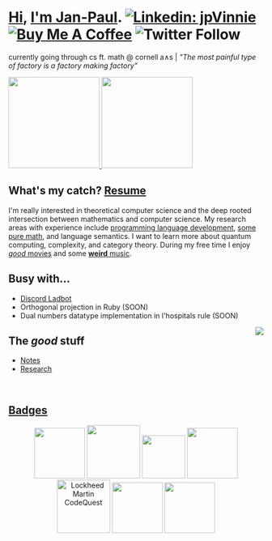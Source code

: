 # [Hi](https://discordapp.com/users/294518633541926912), [I'm Jan-Paul](https://jpvinnie.github.io/). [![Linkedin: jpVinnie](https://img.shields.io/badge/-Hey,listen!-blue?style=flat-square&logo=Linkedin&logoColor=white&link=https://https://www.linkedin.com/in/jan-paul-v-ramos-6268bb208/)](https://www.linkedin.com/in/jan-paul-v-ramos-6268bb208/) [![Buy Me A Coffee](https://img.shields.io/badge/-Buy%20Me%20A%20Coffee-db4c4c?style=flat&logo=buy-me-a-coffee&logoColor=ffffff&link=https://ko-fi.com/jpvinnie)](https://www.buymeacoffee.com/jpvinnie) ![Twitter Follow](https://img.shields.io/twitter/follow/jp_vinnie?style=social)

currently going through cs ft. math @ cornell a∧s | _"The most painful type of factory is a factory making factory"_

<a href="https://github.com/AVS1508">
  <img height="180em" src="https://github-readme-stats.vercel.app/api?username=jpVinnie&show_icons=true&theme=gruvbox" />
  <img height="180em" src="https://github-readme-stats-eight-theta.vercel.app/api/top-langs/?username=jpVinnie&theme=gruvbox&layout=compact" />
</a>

## What's my catch? [Resume](https://github.com/jpVinnie/jpVinnie/blob/master/Data/LinkedIn%20Resume.pdf)
I'm really interested in theoretical computer science and the deep rooted intersection between mathematics and computer science. My research areas with experience include [programming language development](https://github.com/jpVinnie/diffeq-lang), [some pure math](https://github.com/jpVinnie/PythagoreanTriples-PascalsTriangle), and language semantics. I want to learn more about quantum computing, complexity, and category theory. During my free time I enjoy [*good* movies](https://letterboxd.com/Vinnely/) and some [**weird** music](https://bandcamp.com/jpvinnely).

## Busy with...
- [Discord Ladbot](https://github.com/Camto/Lad)
- Orthogonal projection in Ruby (SOON)
- Dual numbers datatype implementation in l'hospitals rule (SOON)

<img src="https://camo.githubusercontent.com/21a3ce80715bfadfef2b1576379cb6163a41ac0dd720cb6ae497f149f77aa3fd/68747470733a2f2f73706f746966792d6769746875622d70726f66696c652e76657263656c2e6170702f6170692f766965773f7569643d6e3837396f357a6b796b687764366967326e676a6b7a35757826636f7665725f696d6167653d74727565267468656d653d6e6f7661746f72656d" align="right">

## The *good* stuff
- [Notes](https://github.com/jpVinnie/notebook)
- [Research](https://github.com/jpVinnie/research)

<br>

## [Badges](https://www.linkedin.com/in/jan-paul-v-ramos-6268bb208/)
<p float="left" align="center">
  <img src="https://i.imgur.com/Vh3HQeC.png" width="100" /> 
  <img src="https://i.imgur.com/AE1kebr.png" width="105" />
  <img src="https://www.seekpng.com/png/full/453-4533774_intel-isef-intel-isef-logo.png" width="85" />
  <img src="https://www.hendry-schools.org/cms/lib/FL01903259/Centricity/Domain/359/mu%20alpha%20theta%20logo.gif" width="100" />
  <img src="https://companiesmarketcap.com/img/company-logos/256/LMT.png" width="105" alt="Lockheed Martin CodeQuest"/>
  <img src="https://i.imgur.com/WGQhEQA.png" width="100" />
  <img src="https://www.logolynx.com/images/logolynx/ab/ab86924e0d3d566e39e647a7f946ed3f.jpeg" width="100" />
</p>

